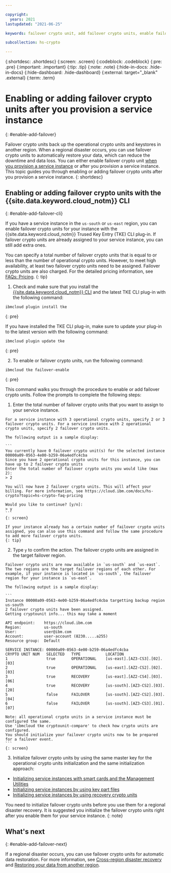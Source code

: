 ```yaml
---

copyright:
  years: 2021
lastupdated: "2021-06-25"

keywords: failover crypto unit, add failover crypto units, enable failover, enable cross-region recovery

subcollection: hs-crypto

---
```


{:shortdesc: .shortdesc}
{:screen: .screen}
{:codeblock: .codeblock}
{:pre: .pre}
{:important: .important}
{:tip: .tip}
{:note: .note}
{:hide-in-docs: .hide-in-docs}
{:hide-dashboard: .hide-dashboard}
{:external: target="_blank" .external}
{:term: .term}

# Enabling or adding failover crypto units after you provision a service instance
{: #enable-add-failover}

Failover crypto units back up the operational crypto units and keystores in another region. When a regional disaster occurs, you can use failover crypto units to automatically restore your data, which can reduce the downtime and data loss. You can either enable failover crypto unit [when you provision a service instance](/docs/hs-crypto?topic=hs-crypto-provision) or after you provision a service instance. This topic guides you through enabling or adding failover crypto units after you provision a service instance.
{: shortdesc}

## Enabling or adding failover crypto units with the {{site.data.keyword.cloud_notm}} CLI
{: #enable-add-failover-cli}

If you have a service instance in the `us-south` or `us-east` region, you can enable failover crypto units for your instance with the {{site.data.keyword.cloud_notm}} Trused Key Entry (TKE) CLI plug-in. If failover crypto units are already assigned to your service instance, you can still add extra ones.

You can specify a total number of failover crypto units that is equal to or less than the number of operational crypto units. However, to meet high availability, at least two failover crypto units need to be assigned. Failover crypto units are also charged. For the detailed pricing information, see [FAQs: Pricing](/docs/hs-crypto?topic=hs-crypto-faq-pricing).
{: tip}

1. Check and make sure that you install the [{{site.data.keyword.cloud_notm}} CLI](/docs/cli?topic=cli-install-ibmcloud-cli) and the latest TKE CLI plug-in with the following command:

  ```
  ibmcloud plugin install tke
  ```
  {: pre}

  If you have installed the TKE CLI plug-in, make sure to update your plug-in to the latest version with the following command:

  ```
  ibmcloud plugin update tke
  ```
  {: pre}

2. To enable or failover crypto units, run the following command:

  ```
  ibmcloud tke failover-enable
  ```
  {: pre}

  This command walks you through the procedure to enable or add failover crypto units. Follow the prompts to complete the following steps:

  1. Enter the total number of failover crypto units that you want to assign to your service instance.

    For a service instance with 3 operational crypto units, specify 2 or 3 failover crypto units. For a service instance with 2 operational crypto units, specify 2 failover crypto units.

    The following output is a sample display:

    ```
    You currently have 0 failover crypto unit(s) for the selected instance 00000a09-0563-4e00-b259-06a4edfc4cba
    Since you have 2 operational crypto units for this instance, you can have up to 2 failover crypto units
    Enter the total number of failover crypto units you would like (max 2):
    > 2

    You will now have 2 failover crypto units. This will affect your billing. For more information, see https://cloud.ibm.com/docs/hs-crypto?topic=hs-crypto-faq-pricing

    Would you like to continue? [y/n]:
    > y
    ```
    {: screen}

    If your instance already has a certain number of failover crypto units assigned, you can also use this command and follow the same procedure to add more failover crypto units.
    {: tip}

  2. Type `y` to confirm the action. The failover crypto units are assigned in the target failover region.

    Failover crypto units are now available in `us-south` and `us-east`. The two regions are the target failover regions of each other. For example, if your instance is located in `us-south`, the failover region for your instance is `us-east`.

    The following output is a sample display:

    ```
    Instance 00000a09-0563-4e00-b259-06a4edfc4cba targetting backup region us-south
    2 failover crypto units have been assigned.
    Getting cryptounit info... this may take a moment

    API endpoint:    https://cloud.ibm.com
    Region:          us-south
    User:            user@ibm.com
    Account:         user-account (8230.....a255)
    Resource group:  Default

    SERVICE INSTANCE: 00000a09-0563-4e00-b259-06a4edfc4cba
    CRYPTO UNIT NUM   SELECTED   TYPE           LOCATION
    1                 true       OPERATIONAL    [us-east].[AZ3-CS3].[02].[03]
    2                 true       OPERATIONAL    [us-east].[AZ2-CS2].[02].[03]
    3                 true       RECOVERY       [us-east].[AZ2-CS4].[03].[06]
    4                 true       RECOVERY       [us-south].[AZ3-CS2].[03].[20]
    5                 false      FAILOVER       [us-south].[AZ2-CS2].[03].[04]
    6                 false      FAILOVER       [us-south].[AZ3-CS3].[01].[07]

    Note: all operational crypto units in a service instance must be configured the same.
    Use 'ibmcloud tke cryptounit-compare' to check how crypto units are configured.
    You should initialize your failover crypto units now to be prepared for a failover event.
    ```
    {: screen}

3. Initialize failover crypto units by using the same master key for the operational crypto units initialization and the same initialization approach:

  - [Initializing service instances with smart cards and the Management Utilities](/docs/hs-crypto?topic=hs-crypto-initialize-hsm-management-utilities)
  - [Initializing service instances by using key part files](/docs/hs-crypto?topic=hs-crypto-initialize-hsm)
  - [Initializing service instances by using recovery crypto units](/docs/hs-crypto?topic=hs-crypto-initialize-hsm-recovery-crypto-unit)

  You need to initialize failover crypto units before you use them for a regional disaster recovery. It is suggested you initialize the failover crypto units right after you enable them for your service instance.
  {: note}

## What's next
{: #enable-add-failover-next}

If a regional disaster occurs, you can use failover crypto units for automatic data restoration. For more information, see [Cross-region disaster recovery](/docs/hs-crypto?topic=hs-crypto-ha-dr#cross-region-disaster-recovery) and [Restoring your data from another region](/docs/hs-crypto?topic=hs-crypto-restore-data).
